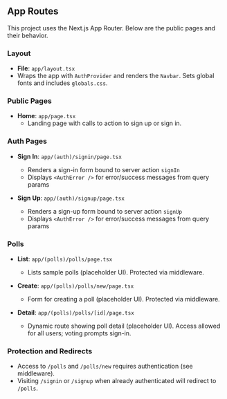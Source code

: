 ## App Routes

This project uses the Next.js App Router. Below are the public pages and their behavior.

### Layout
- **File**: `app/layout.tsx`
- Wraps the app with `AuthProvider` and renders the `Navbar`. Sets global fonts and includes `globals.css`.

### Public Pages
- **Home**: `app/page.tsx`
  - Landing page with calls to action to sign up or sign in.

### Auth Pages
- **Sign In**: `app/(auth)/signin/page.tsx`
  - Renders a sign-in form bound to server action `signIn`
  - Displays `<AuthError />` for error/success messages from query params

- **Sign Up**: `app/(auth)/signup/page.tsx`
  - Renders a sign-up form bound to server action `signUp`
  - Displays `<AuthError />` for error/success messages from query params

### Polls
- **List**: `app/(polls)/polls/page.tsx`
  - Lists sample polls (placeholder UI). Protected via middleware.

- **Create**: `app/(polls)/polls/new/page.tsx`
  - Form for creating a poll (placeholder UI). Protected via middleware.

- **Detail**: `app/(polls)/polls/[id]/page.tsx`
  - Dynamic route showing poll detail (placeholder UI). Access allowed for all users; voting prompts sign-in.

### Protection and Redirects
- Access to `/polls` and `/polls/new` requires authentication (see middleware).
- Visiting `/signin` or `/signup` when already authenticated will redirect to `/polls`.

